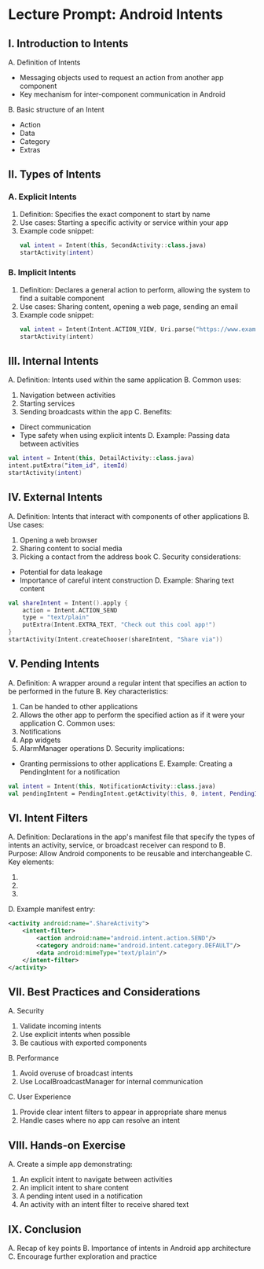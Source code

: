 # Lecture Prompt: Android Intents

## I. Introduction to Intents
A. Definition of Intents
   - Messaging objects used to request an action from another app component
   - Key mechanism for inter-component communication in Android

B. Basic structure of an Intent
   - Action
   - Data
   - Category
   - Extras

## II. Types of Intents

### A. Explicit Intents
1. Definition: Specifies the exact component to start by name
2. Use cases: Starting a specific activity or service within your app
3. Example code snippet:
   ```kotlin
   val intent = Intent(this, SecondActivity::class.java)
   startActivity(intent)
   ```

### B. Implicit Intents
1. Definition: Declares a general action to perform, allowing the system to find a suitable component
2. Use cases: Sharing content, opening a web page, sending an email
3. Example code snippet:
   ```kotlin
   val intent = Intent(Intent.ACTION_VIEW, Uri.parse("https://www.example.com"))
   startActivity(intent)
   ```

## III. Internal Intents

A. Definition: Intents used within the same application
B. Common uses:
   1. Navigation between activities
   2. Starting services
   3. Sending broadcasts within the app
C. Benefits: 
   - Direct communication
   - Type safety when using explicit intents
D. Example: Passing data between activities
   ```kotlin
   val intent = Intent(this, DetailActivity::class.java)
   intent.putExtra("item_id", itemId)
   startActivity(intent)
   ```

## IV. External Intents

A. Definition: Intents that interact with components of other applications
B. Use cases:
   1. Opening a web browser
   2. Sharing content to social media
   3. Picking a contact from the address book
C. Security considerations:
   - Potential for data leakage
   - Importance of careful intent construction
D. Example: Sharing text content
   ```kotlin
   val shareIntent = Intent().apply {
       action = Intent.ACTION_SEND
       type = "text/plain"
       putExtra(Intent.EXTRA_TEXT, "Check out this cool app!")
   }
   startActivity(Intent.createChooser(shareIntent, "Share via"))
   ```

## V. Pending Intents

A. Definition: A wrapper around a regular intent that specifies an action to be performed in the future
B. Key characteristics:
   1. Can be handed to other applications
   2. Allows the other app to perform the specified action as if it were your application
C. Common uses:
   1. Notifications
   2. App widgets
   3. AlarmManager operations
D. Security implications:
   - Granting permissions to other applications
E. Example: Creating a PendingIntent for a notification
   ```kotlin
   val intent = Intent(this, NotificationActivity::class.java)
   val pendingIntent = PendingIntent.getActivity(this, 0, intent, PendingIntent.FLAG_UPDATE_CURRENT)
   ```

## VI. Intent Filters

A. Definition: Declarations in the app's manifest file that specify the types of intents an activity, service, or broadcast receiver can respond to
B. Purpose: Allow Android components to be reusable and interchangeable
C. Key elements:
   1. <action>
   2. <category>
   3. <data>
D. Example manifest entry:
   ```xml
   <activity android:name=".ShareActivity">
       <intent-filter>
           <action android:name="android.intent.action.SEND"/>
           <category android:name="android.intent.category.DEFAULT"/>
           <data android:mimeType="text/plain"/>
       </intent-filter>
   </activity>
   ```

## VII. Best Practices and Considerations

A. Security
   1. Validate incoming intents
   2. Use explicit intents when possible
   3. Be cautious with exported components

B. Performance
   1. Avoid overuse of broadcast intents
   2. Use LocalBroadcastManager for internal communication

C. User Experience
   1. Provide clear intent filters to appear in appropriate share menus
   2. Handle cases where no app can resolve an intent

## VIII. Hands-on Exercise

A. Create a simple app demonstrating:
   1. An explicit intent to navigate between activities
   2. An implicit intent to share content
   3. A pending intent used in a notification
   4. An activity with an intent filter to receive shared text

## IX. Conclusion

A. Recap of key points
B. Importance of intents in Android app architecture
C. Encourage further exploration and practice

